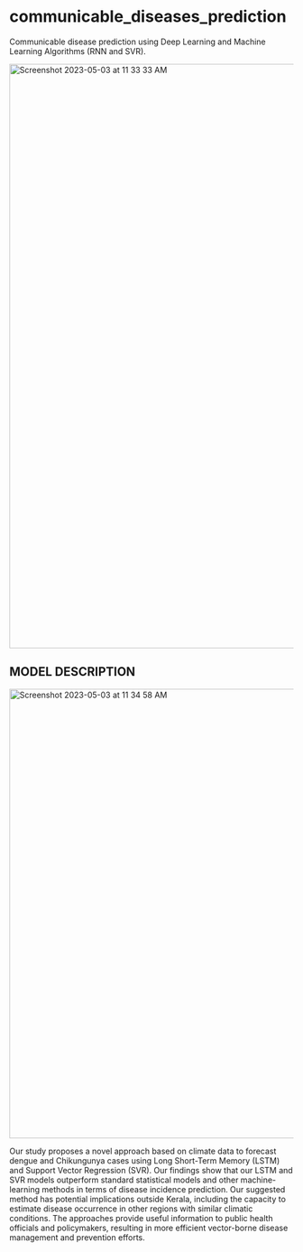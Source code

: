 # communicable_diseases_prediction
Communicable disease prediction using Deep Learning and Machine Learning Algorithms (RNN and SVR).

<img width="1035" alt="Screenshot 2023-05-03 at 11 33 33 AM" src="https://user-images.githubusercontent.com/51052614/235842383-eb07fcc5-272f-4083-90d5-fbeea1394d19.png">

##                                                     MODEL DESCRIPTION


<img width="796" alt="Screenshot 2023-05-03 at 11 34 58 AM" src="https://user-images.githubusercontent.com/51052614/235842560-feb09688-fe16-48c0-a98f-d3b85e8eb91a.png">

Our study proposes a novel approach based on climate data to forecast dengue and Chikungunya cases using Long Short-Term Memory (LSTM) and Support Vector Regression (SVR). Our findings show that our LSTM and SVR models outperform standard statistical models and other machine-learning methods in terms of disease incidence prediction. Our suggested method has potential implications outside Kerala, including the capacity to estimate disease occurrence in other regions with similar climatic conditions. The approaches provide useful information to public health officials and policymakers, resulting in more efficient vector-borne disease management and prevention efforts.



